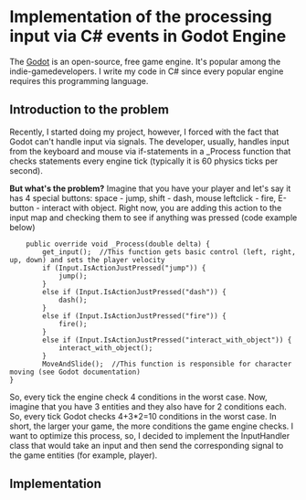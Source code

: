 # Implementation of the processing input via C# events in Godot Engine
The [Godot](https://godotengine.org/) is an open-source, free game engine. It's popular among the indie-gamedevelopers. I write my code in C# since every popular engine requires this programming language.

## Introduction to the problem
Recently, I started doing my project, however, I forced with the fact that Godot can't handle input via signals. The developer, usually, handles input from the keyboard and mouse via if-statements in a _Process function that checks statements every engine tick (typically it is 60 physics ticks per second). 

**But what's the problem?** Imagine that you have your player and let's say it has 4 special buttons: space - jump, shift - dash, mouse leftclick - fire, E-button - interact with object. Right now, you are adding this action to the input map and checking them to see if anything was pressed (code example below)
```
	public override void _Process(double delta) {
		get_input();  //This function gets basic control (left, right, up, down) and sets the player velocity
		if (Input.IsActionJustPressed("jump")) {
			jump();
		}
		else if (Input.IsActionJustPressed("dash")) {
			dash();
		}
		else if (Input.IsActionJustPressed("fire")) {
			fire();
		}
		else if (Input.IsActionJustPressed("interact_with_object")) {
			interact_with_object();
		}
		MoveAndSlide();  //This function is responsible for character moving (see Godot documentation)
}

```
So, every tick the engine check 4 conditions in the worst case. Now, imagine that you have 3 entities and they also have for 2 conditions each. So, every tick Godot checks 4+3*2=10 conditions in the worst case. In short, the larger your game, the more conditions the game engine checks. I want to optimize this process, so, I decided to implement the InputHandler class that would take an input and then send the corresponding signal to the game entities (for example, player).

## Implementation
